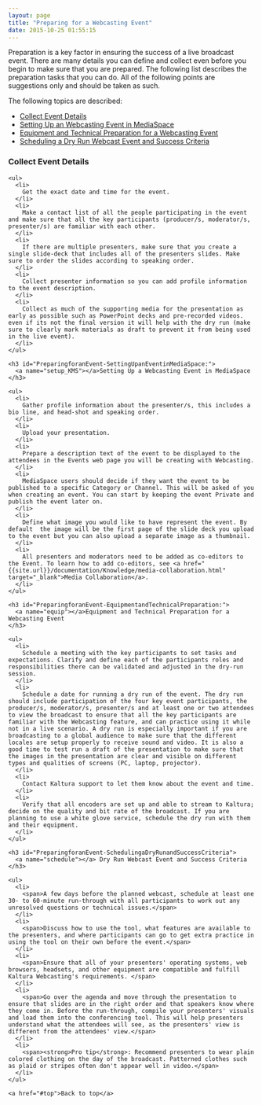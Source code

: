 ```yaml
---
layout: page
title: "Preparing for a Webcasting Event"
date: 2015-10-25 01:55:15
---
```


<p>
    <a name="top"></a>Preparation is a key factor in ensuring the success of a live broadcast event. There are many details you can define and collect even before you begin to make sure that you are prepared. The following list describes the preparation tasks that you can do. All of the following points are suggestions only and should be taken as such.
  </p>
  
  <p>
    The following topics are described:
  </p>
  
  <ul>
    <li>
      <a href="#setup">Collect Event Details</a>
    </li>
    <li>
      <a href="#setup_KMS">Setting Up an Webcasting Event in MediaSpace</a>
    </li>
    <li>
      <a href="#equip">Equipment and Technical Preparation for a Webcasting Event</a>
    </li>
    <li>
      <a href="#schedule">Scheduling a Dry Run Webcast Event and Success Criteria</a>
    </li>
  </ul>
  
  <div id="content" class="page view">
    <h3 id="PreparingforanEvent-SettingUpEventDetails:">
      <a name="setup"></a>Collect Event Details
    </h3>
    
    <ul>
      <li>
        Get the exact date and time for the event.
      </li>
      <li>
        Make a contact list of all the people participating in the event and make sure that all the key participants (producer/s, moderator/s, presenter/s) are familiar with each other.
      </li>
      <li>
        If there are multiple presenters, make sure that you create a single slide-deck that includes all of the presenters slides. Make sure to order the slides according to speaking order.
      </li>
      <li>
        Collect presenter information so you can add profile information to the event description.
      </li>
      <li>
        Collect as much of the supporting media for the presentation as early as possible such as PowerPoint decks and pre-recorded videos. even if its not the final version it will help with the dry run (make sure to clearly mark materials as draft to prevent it from being used in the live event).
      </li>
    </ul>
    
    <h3 id="PreparingforanEvent-SettingUpanEventinMediaSpace:">
      <a name="setup_KMS"></a>Setting Up a Webcasting Event in MediaSpace
    </h3>
    
    <ul>
      <li>
        Gather profile information about the presenter/s, this includes a bio line, and head-shot and speaking order.
      </li>
      <li>
        Upload your presentation.
      </li>
      <li>
        Prepare a description text of the event to be displayed to the attendees in the Events web page you will be creating with Webcasting.
      </li>
      <li>
        MediaSpace users should decide if they want the event to be published to a specific Category or Channel. This will be asked of you when creating an event. You can start by keeping the event Private and publish the event later on. 
      </li>
      <li>
        Define what image you would like to have represent the event. By default  the image will be the first page of the slide deck you upload to the event but you can also upload a separate image as a thumbnail.
      </li>
      <li>
        All presenters and moderators need to be added as co-editors to the Event. To learn how to add co-editors, see <a href="{{site.url}}/documentation/Knowledge/media-collaboration.html" target="_blank">Media Collaboration</a>.
      </li>
    </ul>
    
    <h3 id="PreparingforanEvent-EquipmentandTechnicalPreparation:">
      <a name="equip"></a>Equipment and Technical Preparation for a Webcasting Event
    </h3>
    
    <ul>
      <li>
        Schedule a meeting with the key participants to set tasks and expectations. Clarify and define each of the participants roles and responsibilities there can be validated and adjusted in the dry-run session. 
      </li>
      <li>
        Schedule a date for running a dry run of the event. The dry run should include participation of the four key event participants, the producer/s, moderator/s, presenter/s and at least one or two attendees to view the broadcast to ensure that all the key participants are familiar with the Webcasting feature, and can practice using it while not in a live scenario. A dry run is especially important if you are broadcasting to a global audience to make sure that the different locales are setup properly to receive sound and video. It is also a good time to test run a draft of the presentation to make sure that the images in the presentation are clear and visible on different types and qualities of screens (PC, laptop, projector).
      </li>
      <li>
        Contact Kaltura support to let them know about the event and time.
      </li>
      <li>
        Verify that all encoders are set up and able to stream to Kaltura; decide on the quality and bit rate of the broadcast. If you are planning to use a white glove service, schedule the dry run with them and their equipment.
      </li>
    </ul>
    
    <h3 id="PreparingforanEvent-SchedulingaDryRunandSuccessCriteria">
      <a name="schedule"></a> Dry Run Webcast Event and Success Criteria
    </h3>
    
    <ul>
      <li>
        <span>A few days before the planned webcast, schedule at least one 30- to 60-minute run-through with all participants to work out any unresolved questions or technical issues.</span>
      </li>
      <li>
        <span>Discuss how to use the tool, what features are available to the presenters, and where participants can go to get extra practice in using the tool on their own before the event.</span>
      </li>
      <li>
        <span>Ensure that all of your presenters' operating systems, web browsers, headsets, and other equipment are compatible and fulfill Kaltura Webcasting's requirements. </span>
      </li>
      <li>
        <span>Go over the agenda and move through the presentation to ensure that slides are in the right order and that speakers know where they come in. Before the run-through, compile your presenters' visuals and load them into the conferencing tool. This will help presenters understand what the attendees will see, as the presenters' view is different from the attendees' view.</span>
      </li>
      <li>
        <span><strong>Pro tip</strong>: Recommend presenters to wear plain colored clothing on the day of the broadcast. Patterned clothes such as plaid or stripes often don't appear well in video.</span>
      </li>
    </ul>
    
    <a href="#top">Back to top</a>
  </div>